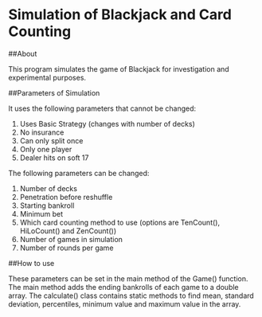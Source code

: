 # Simulation of Blackjack and Card Counting

##About

This program simulates the game of Blackjack for investigation and experimental purposes. 

##Parameters of Simulation

It uses the following parameters that cannot be changed:

1) Uses Basic Strategy (changes with number of decks)
2) No insurance
3) Can only split once
4) Only one player
5) Dealer hits on soft 17

The following parameters can be changed:

1) Number of decks 
2) Penetration before reshuffle
3) Starting bankroll
4) Minimum bet
5) Which card counting method to use (options are TenCount(), HiLoCount() and ZenCount())
6) Number of games in simulation
7) Number of rounds per game

##How to use 

These parameters can be set in the main method of the Game() function. The main method adds the ending bankrolls of each 
game to a double array. The calculate() class contains static methods to find mean, standard deviation, percentiles, minimum value and maximum value in the array. 
